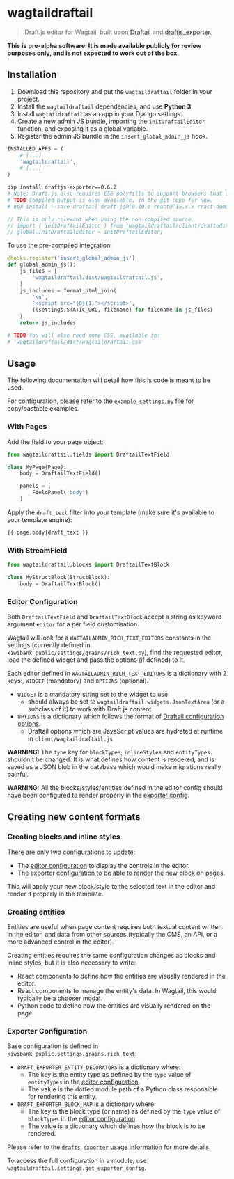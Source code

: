 # wagtaildraftail

> Draft.js editor for Wagtail, built upon [Draftail](https://github.com/springload/draftail) and [draftjs_exporter](https://github.com/springload/draftjs_exporter).

**This is pre-alpha software. It is made available publicly for review purposes only, and is not expected to work out of the box.**

## Installation

1. Download this repository and put the `wagtaildraftail` folder in your project.
2. Install the `wagtaildraftail` dependencies, and use **Python 3**.
3. Install `wagtaildraftail` as an app in your Django settings.
4. Create a new admin JS bundle, importing the `initDraftailEditor` function, and exposing it as a global variable.
5. Register the admin JS bundle in the `insert_global_admin_js` hook.

```python
INSTALLED_APPS = (
    # [...]
    'wagtaildraftail',
    # [...]
)
```

```sh
pip install draftjs-exporter==0.6.2
# Note: Draft.js also requires ES6 polyfills to support browsers that do not have native implementations.
# TODO Compiled output is also available, in the git repo for now.
# npm install --save draftail draft-js@^0.10.0 react@^15.x.x react-dom@^15.x.x
```

```js
// This is only relevant when using the non-compiled source.
// import { initDraftailEditor } from 'wagtaildraftail/client/drafteditor';
// global.initDraftailEditor = initDraftailEditor;
```

To use the pre-compiled integration:

```python
@hooks.register('insert_global_admin_js')
def global_admin_js():
    js_files = [
        'wagtaildraftail/dist/wagtaildraftail.js',
    ]
    js_includes = format_html_join(
        '\n',
        '<script src="{0}{1}"></script>',
        ((settings.STATIC_URL, filename) for filename in js_files)
    )
    return js_includes
```

```python
# TODO You will also need some CSS, available in:
# 'wagtaildraftail/dist/wagtaildraftail.css'
```

## Usage

The following documentation will detail how this is code is meant to be used.

For configuration, please refer to the [`example_settings.py`](example_settings.py) file for copy/pastable examples.

### With Pages

Add the field to your page object:

```python
from wagtaildraftail.fields import DraftailTextField

class MyPage(Page):
    body = DraftailTextField()

    panels = [
        FieldPanel('body')
    ]
```

Apply the `draft_text` filter into your template (make sure it's available to your template engine):

```html
{{ page.body|draft_text }}
```

### With StreamField

```python
from wagtaildraftail.blocks import DraftailTextBlock

class MyStructBlock(StructBlock):
    body = DraftailTextBlock()
```

### Editor Configuration

Both `DraftailTextField` and `DraftailTextBlock` accept a string as keyword argument `editor` for a per field customisation.

Wagtail will look for a `WAGTAILADMIN_RICH_TEXT_EDITORS` constants in the settings (currently defined in `kiwibank_public/settings/grains/rich_text.py`), find the requested editor, load the defined widget and pass the options (if defined) to it.

Each editor defined in `WAGTAILADMIN_RICH_TEXT_EDITORS` is a dictionary with 2 keys:, `WIDGET` (mandatory) and `OPTIONS` (optional).

- `WIDGET` is a mandatory string set to the widget to use
    - should always be set to `wagtaildraftail.widgets.JsonTextArea` (or a subclass of it) to work with Draft.js content
- `OPTIONS` is a dictionary which follows the format of [Draftail configuration options](https://github.com/springload/draftail#usage).
    - Draftail options which are JavaScript values are hydrated at runtime in `client/wagtaildraftail.js`

**WARNING:** The `type` key for `blockTypes`, `inlineStyles` and `entityTypes` shouldn't be changed. It is what defines how content is rendered, and is saved as a JSON blob in the database which would make migrations really painful.

**WARNING:** All the blocks/styles/entities defined in the editor config should have been configured to render properly in the [exporter config](#exporter-configuration).

## Creating new content formats

### Creating blocks and inline styles

There are only two configurations to update:

- The [editor configuration](#editor-configuration) to display the controls in the editor.
- The [exporter configuration](#exporter-configuration) to be able to render the new block on pages.

This will apply your new block/style to the selected text in the editor and render it properly in the template.

### Creating entities

Entities are useful when page content requires both textual content written in the editor, and data from other sources (typically the CMS, an API, or a more advanced control in the editor).

Creating entities requires the same configuration changes as blocks and inline styles, but it is also necessary to write:

- React components to define how the entities are visually rendered in the editor.
- React components to manage the entity's data. In Wagtail, this would typically be a chooser modal.
- Python code to define how the entities are visually rendered on the page.

### Exporter Configuration

Base configuration is defined in `kiwibank_public.settings.grains.rich_text`:

- `DRAFT_EXPORTER_ENTITY_DECORATORS` is a dictionary where:
    - The key is the entity type as defined by the `type` value of `entityTypes` in the [editor configuration](#editor-configuration).
    - The value is the dotted module path of a Python class responsible for rendering this entity.
- `DRAFT_EXPORTER_BLOCK_MAP` is a dictionary where:
    - The key is the block type (or name) as defined by the `type` value of `blockTypes` in the [editor configuration](#editor-configuration).
    - The value is a dictionary which defines how the block is to be rendered.

Please refer to the [`drafts_exporter` usage information](https://github.com/springload/draftjs_exporter#usage) for more details.

To access the full configuration in a module, use `wagtaildraftail.settings.get_exporter_config`.
